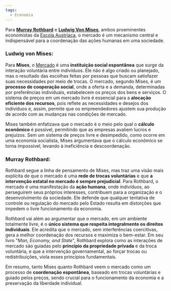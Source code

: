 ```yaml
---
tags:
  - Economia
---
```

Para **[Murray Rothbard](Murray%20Rothbard.md)** e **[Ludwig Von Mises](Economia/Teoria%20Econômica/Economistas%20de%20verdade/Ludwing%20Von%20Mises/Ludwig%20Von%20Mises.md)**, ambos proeminentes economistas da [Escola Austríaca](Escola%20Austríaca.md), o mercado é um mecanismo central e indispensável para a coordenação das ações humanas em uma sociedade.

### Ludwig von Mises:
Para **Mises**, o [Mercado](Mercado.md) é uma **instituição social espontânea** que surge da interação voluntária entre indivíduos. Ele não é algo criado ou planejado, mas o resultado das escolhas feitas por pessoas que buscam satisfazer suas necessidades por meio de trocas. O mercado, segundo Mises, é um **processo de cooperação social**, onde a oferta e a demanda, determinadas por preferências individuais, estabelecem os preços dos bens e serviços. O sistema de preços em um mercado livre é essencial para a **alocação eficiente dos recursos**, pois reflete as necessidades e desejos dos indivíduos e, assim, permite que os empreendedores ajustem sua produção de acordo com as mudanças nas condições de mercado.

Mises também enfatizava que o mercado é o meio pelo qual o **cálculo econômico** é possível, permitindo que as empresas avaliem lucros e prejuízos. Sem um sistema de preços livre e desimpedido, como ocorre em uma economia socialista, Mises argumentava que o cálculo econômico se torna impossível, levando à ineficiência e descoordenação.

### Murray Rothbard:
Rothbard segue a linha de pensamento de Mises, mas traz uma visão mais explícita de que o mercado é uma **rede de trocas voluntárias** e que **a intervenção estatal no mercado é sempre prejudicial**. Para Rothbard, o mercado é uma manifestação da **ação humana**, onde indivíduos, ao perseguirem seus próprios interesses, contribuem para a organização e o desenvolvimento da sociedade. Ele defende que qualquer tentativa de controle ou regulação do mercado pelo Estado resulta em distorções que impedem o livre funcionamento da economia.

Rothbard vai além ao argumentar que o mercado, em um ambiente totalmente livre, é o **único sistema que respeita integralmente os direitos individuais**. Ele acredita que o mercado, sem interferências coercitivas, gera a melhor coordenação dos recursos e maximiza o bem-estar. Em seu livro "*Man, Economy, and State*", Rothbard explora como as interações de mercado são guiadas pelo **princípio da propriedade privada** e da troca voluntária, e que a intervenção governamental, ao forçar trocas ou redistribuições, viola esses princípios fundamentais.

Em resumo, tanto Mises quanto Rothbard veem o mercado como um processo de **coordenação espontânea**, baseado em trocas voluntárias e guiado pelos preços, sendo crucial para o funcionamento da economia e a preservação da liberdade individual.